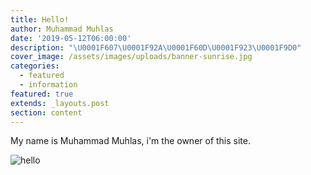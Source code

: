 ```yaml
---
title: Hello!
author: Muhammad Muhlas
date: '2019-05-12T06:00:00'
description: "\U0001F607\U0001F92A\U0001F60D\U0001F923\U0001F9D0"
cover_image: /assets/images/uploads/banner-sunrise.jpg
categories:
  - featured
  - information
featured: true
extends: _layouts.post
section: content
---
```

My name is Muhammad Muhlas, i'm the owner of this site.

![hello](https://lh3.googleusercontent.com/y-HaP8FYnPHC0ds9qqkDXVCZx3DoPVwsodznSa9VbVqIoL8hfQ8fvhy1pgeyqJEpHVJzaEz51vznBqT4m5vwKFdb_zPCJqgfl_-whT4bH-HiElHRCcaiFxgTFMybQaGksp_EXvbnAs8=w1200)
